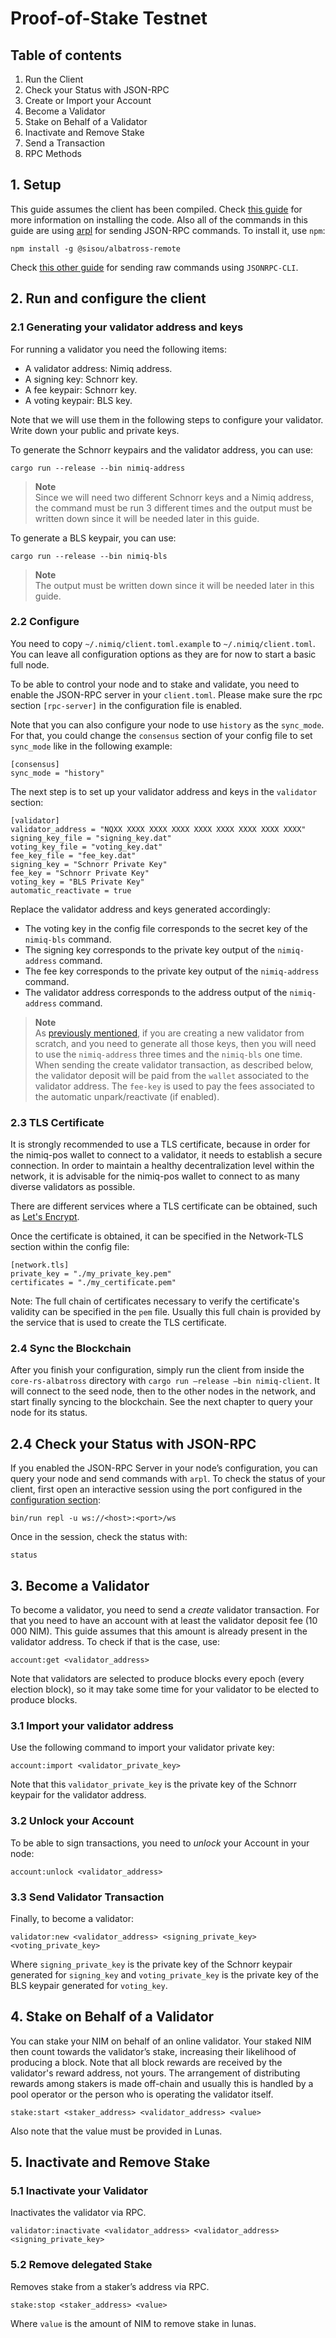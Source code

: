 # Proof-of-Stake Testnet

## Table of contents

1. Run the Client
2. Check your Status with JSON-RPC
3. Create or Import your Account
4. Become a Validator
5. Stake on Behalf of a Validator
6. Inactivate and Remove Stake
7. Send a Transaction
8. RPC Methods


## 1. Setup

This guide assumes the client has been compiled. Check [this guide](../README.md#installation) for more information on installing the code.
Also all of the commands in this guide are using [arpl](https://github.com/sisou/arpl) for sending JSON-RPC commands. To install it, use `npm`:

```
npm install -g @sisou/albatross-remote
```

Check [this other guide](becoming_validator_jsoncli.md) for sending raw commands using `JSONRPC-CLI`.

## 2. Run and configure the client

### 2.1 Generating your validator address and keys

For running a validator you need the following items:
- A validator address: Nimiq address.
- A signing key: Schnorr key.
- A fee keypair: Schnorr key.
- A voting keypair: BLS key.

Note that we will use them in the following steps to configure your validator. Write down your public and private keys.

To generate the Schnorr keypairs and the validator address, you can use:

```
cargo run --release --bin nimiq-address
```
> **Note**<br>
> Since we will need two different Schnorr keys and a Nimiq address, the command must be run 3 different times and the output must be written down since it will be needed later in this guide.

To generate a BLS keypair, you can use:

```
cargo run --release --bin nimiq-bls
```
> **Note**<br>
> The output must be written down since it will be needed later in this guide.

### 2.2 Configure

You need to copy `~/.nimiq/client.toml.example` to `~/.nimiq/client.toml`. You can leave all configuration options as they are for now to start a basic full node.

To be able to control your node and to stake and validate, you need to enable the JSON-RPC server in your `client.toml`. Please make sure the rpc section `[rpc-server]` in the configuration file is enabled.

Note that you can also configure your node to use `history` as the `sync_mode`. For that, you could change the `consensus` section of your config file to set `sync_mode` like in the following example:

```
[consensus]
sync_mode = "history"
```

The next step is to set up your validator address and keys in the `validator` section:
```
[validator]
validator_address = "NQXX XXXX XXXX XXXX XXXX XXXX XXXX XXXX XXXX"
signing_key_file = "signing_key.dat"
voting_key_file = "voting_key.dat"
fee_key_file = "fee_key.dat"
signing_key = "Schnorr Private Key"
fee_key = "Schnorr Private Key"
voting_key = "BLS Private Key"
automatic_reactivate = true
```

Replace the validator address and keys generated accordingly:
* The voting key in the config file corresponds to the secret key of the `nimiq-bls` command.
* The signing key corresponds to the private key output of the `nimiq-address` command.
* The fee key corresponds to the private key output of the `nimiq-address` command.
* The validator address corresponds to the address output of the `nimiq-address` command.

> **Note**<br>
> As [previously mentioned](#22-configure), if you are creating a new validator from scratch, and you need to generate all those keys, then you will need to use the `nimiq-address` three times and the `nimiq-bls` one time.
> When sending the create validator transaction, as described below, the validator deposit will be paid from the `wallet` associated to the validator address.
> The `fee-key` is used to pay the fees associated to the automatic unpark/reactivate (if enabled).

### 2.3 TLS Certificate

It is strongly recommended to use a TLS certificate, because in order for the nimiq-pos wallet to connect to a validator, it needs to establish a secure connection. In order to maintain a healthy decentralization level within the network, it is advisable for the nimiq-pos wallet to connect to as many diverse validators as possible.

There are different services where a TLS certificate can be obtained, such as [Let's Encrypt](https://letsencrypt.org/).

Once the certificate is obtained, it can be specified in the Network-TLS section within the config file:

```
[network.tls]
private_key = "./my_private_key.pem"
certificates = "./my_certificate.pem"
```
Note: The full chain of certificates necessary to verify the certificate's validity can be specified in the `pem` file. Usually this full chain is provided by the service that is used to create the TLS certificate.

### 2.4 Sync the Blockchain

After you finish your configuration, simply run the client from inside the `core-rs-albatross` directory with `cargo run —release —bin nimiq-client`. It will connect to the seed node, then to the other nodes in the network, and start finally syncing to the blockchain. See the next chapter to query your node for its status.

## 2.4 Check your Status with JSON-RPC

If you enabled the JSON-RPC Server in your node’s configuration, you can query your node and send commands with `arpl`.
To check the status of your client, first open an interactive session using the port configured in the [configuration section](#22-configure):

```
bin/run repl -u ws://<host>:<port>/ws
```

Once in the session, check the status with:

```
status
```

## 3. Become a Validator

To become a validator, you need to send a _create_ validator transaction. For that you need to have an account
with at least the validator deposit fee (10 000 NIM). This guide assumes that this amount is already present in the validator address. To check if that is the case, use:

```
account:get <validator_address>
```

Note that validators are selected to produce blocks every epoch (every election block), so it may take some time for your validator to be elected to produce blocks.

### 3.1 Import your validator address

Use the following command to import your validator private key:

```
account:import <validator_private_key>
```

Note that this `validator_private_key` is the private key of the Schnorr keypair for the validator address.

### 3.2 Unlock your Account

To be able to sign transactions, you need to *unlock* your Account in your node:

```
account:unlock <validator_address>
```


### 3.3 Send Validator Transaction

Finally, to become a validator:

```
validator:new <validator_address> <signing_private_key> <voting_private_key>
```

Where `signing_private_key` is the private key of the Schnorr keypair generated for `signing_key` and `voting_private_key`
is the private key of the BLS keypair generated for `voting_key`. 

## 4. Stake on Behalf of a Validator

You can stake your NIM on behalf of an online validator. Your staked NIM then count towards the validator’s stake, increasing their likelihood of producing a block. Note that all block rewards are received by the validator's reward address, not yours. The arrangement of distributing rewards among stakers is made off-chain and usually this is handled by a pool operator or the person who is operating the validator itself.

```
stake:start <staker_address> <validator_address> <value>
```

Also note that the value must be provided in Lunas.

## 5. Inactivate and Remove Stake

### 5.1 Inactivate your Validator

Inactivates the validator via RPC.

```
validator:inactivate <validator_address> <validator_address> <signing_private_key>
```


### 5.2 Remove delegated Stake

Removes stake from a staker’s address via RPC.

```
stake:stop <staker_address> <value>
```

Where `value` is the amount of NIM to remove stake in lunas.
